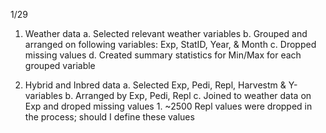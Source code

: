 1/29

1. Weather data
        a. Selected relevant weather variables
        b. Grouped and arranged on following variables: Exp, StatID, Year, & Month
        c. Dropped missing values
        d. Created summary statistics for Min/Max for each grouped variable

2. Hybrid and Inbred data
        a. Selected Exp, Pedi, Repl, Harvestm & Y-variables
        b. Arranged by Exp, Pedi, Repl
        c. Joined to weather data on Exp and droped missing values
                1. ~2500 Repl values were dropped in the process; should I define these values
